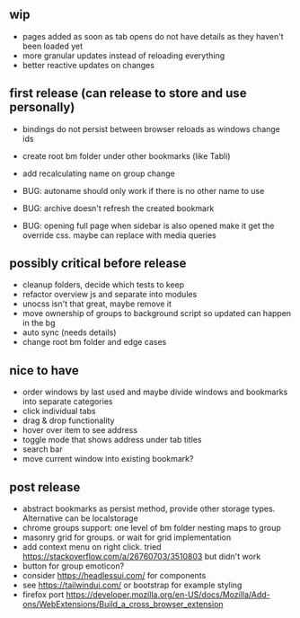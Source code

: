 ## wip
- pages added as soon as tab opens do not have details as they haven't been loaded yet
- more granular updates instead of reloading everything
- better reactive updates on changes
  
## first release (can release to store and use personally)
- bindings do not persist between browser reloads as windows change ids
- create root bm folder under other bookmarks (like Tabli)
- add recalculating name on group change
  
- BUG: autoname should only work if there is no other name to use
- BUG: archive doesn't refresh the created bookmark
- BUG: opening full page when sidebar is also opened make it get the override css. maybe can replace with media queries

## possibly critical before release
- cleanup folders, decide which tests to keep
- refactor overview js and separate into modules
- unocss isn't that great, maybe remove it
- move ownership of groups to background script so updated can happen in the bg
- auto sync (needs details)
- change root bm folder and edge cases

## nice to have
- order windows by last used and maybe divide windows and bookmarks into separate categories
- click individual tabs
- drag & drop functionality
- hover over item to see address
- toggle mode that shows address under tab titles
- search bar
- move current window into existing bookmark?

## post release
- abstract bookmarks as persist method, provide other storage types. Alternative can be localstorage
- chrome groups support: one level of bm folder nesting maps to group
- masonry grid for groups. or wait for grid implementation
- add context menu on right click. tried https://stackoverflow.com/a/26760703/3510803 but didn't work 
- button for group emoticon?
- consider https://headlessui.com/ for components
- see https://tailwindui.com/ or bootstrap for example styling
- firefox port https://developer.mozilla.org/en-US/docs/Mozilla/Add-ons/WebExtensions/Build_a_cross_browser_extension